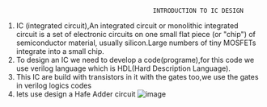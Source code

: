                                              INTRODUCTION TO IC DESIGN             
1. IC (integrated circuit),An integrated circuit or monolithic integrated circuit  is a set of electronic circuits on one small flat piece (or "chip")
of semiconductor material, usually silicon.Large numbers of tiny MOSFETs integrate into a small chip.
2. To design an IC we need to develop a code(programe),for this code we use verilog language which is HDL(Hard Description Language).
3. This IC are build with transistors in it with the gates too,we use the gates in verilog logics codes 
4. lets use design a Hafe Adder circuit 
                             ![image](https://user-images.githubusercontent.com/93262817/147734316-b690e2ed-88b1-4c74-a912-a25342fa57c4.png)

